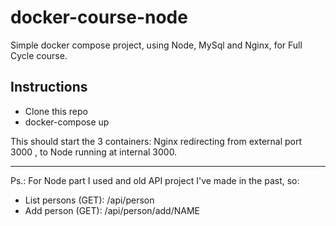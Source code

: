 # docker-course-node

Simple docker compose project, using Node, MySql and Nginx, for Full Cycle course.

## Instructions
- Clone this repo
- docker-compose up

This should start the 3 containers: Nginx redirecting from external port 3000 , to Node running at internal 3000.

----

Ps.: For Node part I used and  old API project I've made in the past, so:
- List persons (GET): /api/person
- Add person (GET): /api/person/add/NAME
